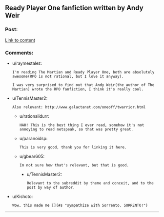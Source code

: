 ## Ready Player One fanfiction written by Andy Weir

### Post:

[Link to content](http://www.galactanet.com/oneoff/lacero.html)

### Comments:

- u/raymestalez:
  ```
  I'm reading The Martian and Ready Player One, both are absolutely awesome(RPO is not rational, but I love it anyway). 

  I was very surprised to find out that Andy Weir(the author of The Martian) wrote the RPO fanfiction, I think it's really cool.
  ```

- u/TennisMaster2:
  ```
  Also relevant: http://www.galactanet.com/oneoff/twarrior.html
  ```

  - u/rationalidurr:
    ```
    HAH! This is the best thing I ever read, somehow it's not annoying to read netspeak, so that was pretty great.
    ```

  - u/paranoidsp:
    ```
    This is very good, thank you for linking it here.
    ```

  - u/gbear605:
    ```
    Im not sure how that's relevant, but that is good.
    ```

    - u/TennisMaster2:
      ```
      Relevant to the subreddit by theme and conceit, and to the post by way of author.
      ```

- u/Kishoto:
  ```
  Wow, this made me [](#s "sympathize with Sorrento. SORRENTO!")
  ```

---

